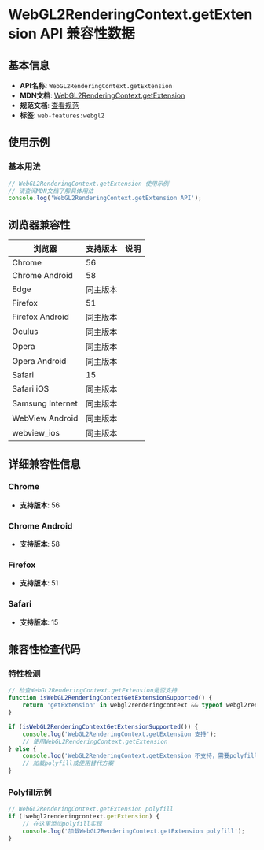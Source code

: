 # WebGL2RenderingContext.getExtension API 兼容性数据

## 基本信息

- **API名称**: `WebGL2RenderingContext.getExtension`
- **MDN文档**: [WebGL2RenderingContext.getExtension](https://developer.mozilla.org/docs/Web/API/WebGLRenderingContext/getExtension)
- **规范文档**: [查看规范](https://registry.khronos.org/webgl/specs/latest/1.0/#5.14.14)
- **标签**: `web-features:webgl2`

## 使用示例

### 基本用法

```javascript
// WebGL2RenderingContext.getExtension 使用示例
// 请查阅MDN文档了解具体用法
console.log('WebGL2RenderingContext.getExtension API');
```

## 浏览器兼容性

| 浏览器 | 支持版本 | 说明 |
|--------|----------|------|
| Chrome | 56 |  |
| Chrome Android | 58 |  |
| Edge | 同主版本 |  |
| Firefox | 51 |  |
| Firefox Android | 同主版本 |  |
| Oculus | 同主版本 |  |
| Opera | 同主版本 |  |
| Opera Android | 同主版本 |  |
| Safari | 15 |  |
| Safari iOS | 同主版本 |  |
| Samsung Internet | 同主版本 |  |
| WebView Android | 同主版本 |  |
| webview_ios | 同主版本 |  |

## 详细兼容性信息

### Chrome

- **支持版本**: 56

### Chrome Android

- **支持版本**: 58

### Firefox

- **支持版本**: 51

### Safari

- **支持版本**: 15

## 兼容性检查代码

### 特性检测

```javascript
// 检查WebGL2RenderingContext.getExtension是否支持
function isWebGL2RenderingContextGetExtensionSupported() {
    return 'getExtension' in webgl2renderingcontext && typeof webgl2renderingcontext.getExtension === 'function';
}

if (isWebGL2RenderingContextGetExtensionSupported()) {
    console.log('WebGL2RenderingContext.getExtension 支持');
    // 使用WebGL2RenderingContext.getExtension
} else {
    console.log('WebGL2RenderingContext.getExtension 不支持，需要polyfill');
    // 加载polyfill或使用替代方案
}
```

### Polyfill示例

```javascript
// WebGL2RenderingContext.getExtension polyfill
if (!webgl2renderingcontext.getExtension) {
    // 在这里添加polyfill实现
    console.log('加载WebGL2RenderingContext.getExtension polyfill');
}
```

